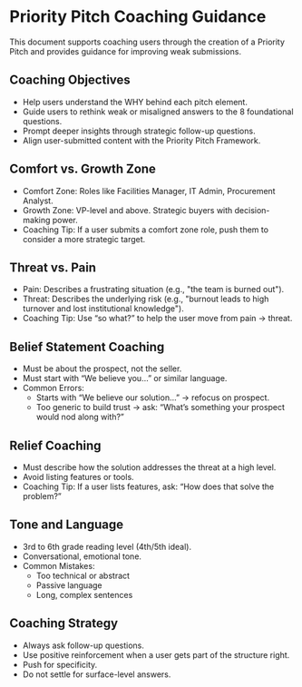 # Priority Pitch Coaching Guidance

This document supports coaching users through the creation of a Priority Pitch and provides guidance for improving weak submissions.

## Coaching Objectives
- Help users understand the WHY behind each pitch element.
- Guide users to rethink weak or misaligned answers to the 8 foundational questions.
- Prompt deeper insights through strategic follow-up questions.
- Align user-submitted content with the Priority Pitch Framework.

## Comfort vs. Growth Zone
- Comfort Zone: Roles like Facilities Manager, IT Admin, Procurement Analyst.
- Growth Zone: VP-level and above. Strategic buyers with decision-making power.
- Coaching Tip: If a user submits a comfort zone role, push them to consider a more strategic target.

## Threat vs. Pain
- Pain: Describes a frustrating situation (e.g., "the team is burned out").
- Threat: Describes the underlying risk (e.g., "burnout leads to high turnover and lost institutional knowledge").
- Coaching Tip: Use “so what?” to help the user move from pain → threat.

## Belief Statement Coaching
- Must be about the prospect, not the seller.
- Must start with “We believe you…” or similar language.
- Common Errors:
  - Starts with “We believe our solution…” → refocus on prospect.
  - Too generic to build trust → ask: “What’s something your prospect would nod along with?”

## Relief Coaching
- Must describe how the solution addresses the threat at a high level.
- Avoid listing features or tools.
- Coaching Tip: If a user lists features, ask: “How does that solve the problem?”

## Tone and Language
- 3rd to 6th grade reading level (4th/5th ideal).
- Conversational, emotional tone.
- Common Mistakes:
  - Too technical or abstract
  - Passive language
  - Long, complex sentences

## Coaching Strategy
- Always ask follow-up questions.
- Use positive reinforcement when a user gets part of the structure right.
- Push for specificity.
- Do not settle for surface-level answers.